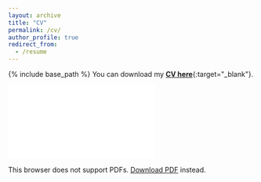 ```yaml
---
layout: archive
title: "CV"
permalink: /cv/
author_profile: true
redirect_from:
  - /resume
---
```


{% include base_path %}
You can download my [**CV here**](https://donghyunkang.com/files/CV_DonghyunKang.pdf){:target="_blank"}.


<object data="{{ site.url }}{{ site.baseurl }}/files/CV_DonghyunKang.pdf" type="application/pdf" width="1000px" height="1100px">
    <embed src="{{ site.url }}{{ site.baseurl }}/files/CV_DonghyunKang.pdf" type="application/pdf">
        <p>This browser does not support PDFs. <a href="{{ site.url }}{{ site.baseurl }}/files/CV_DonghyunKang.pdf">Download PDF</a> instead.</p>
    </embed>
</object>
